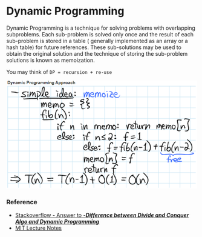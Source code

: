 # Dynamic Programming

Dynamic Programming is a technique for solving problems with overlapping subproblems. Each sub-problem is solved only once and the result of each sub-problem is stored in a table ( generally implemented as an array or a hash table) for future references. These sub-solutions may be used to obtain the original solution and the technique of storing the sub-problem solutions is known as memoization.

You may think of `DP = recursion + re-use`

![Figure 1](Dynamic_Programming.PNG)

### Reference
- [Stackoverflow - Answer to -___Difference between Divide and Conquer Algo and Dynamic Programming___](https://stackoverflow.com/a/13538715)
- [MIT Lecture Notes](http://courses.csail.mit.edu/6.006/spring08/notes/lecture19.pdf)


